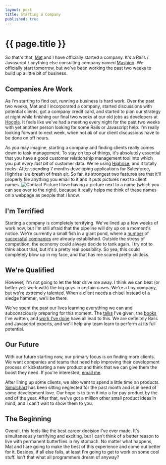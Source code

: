 ```yaml
---
layout: post
title: Starting a Company
published: true
---
```


# {{ page.title }}

So that's that, [Mat](http://matschaffer.com) and I have officially started a
company. It's a Rails / Javascript / anything else consulting company named
[Mashion](http://mashion.net). We officially start tomorrow, but we've been
working the past two weeks to build up a little bit of business.

## Companies Are Work

As I'm starting to find out, running a business is hard work. Over the past two
weeks, Mat and I incorporated a company, started discussions with potential
clients, got a company credit card, and started to plan our strategy at night
while finishing our final two weeks at our old jobs as developers at
[Hoopla](http://hoopla.net). It feels like we've had a meeting every night for
the past two weeks with yet another person looking for some Rails or Javascript
help. I'm really looking forward to next week, when not _all_ of our client
discussions have to be done on off hours.

As you may imagine, starting a company and finding clients really comes down to
task management. To stay on top of things, it's absolutely essential that you
have a good customer relationship management tool into which you put *every
last bit* of customer data. We're using [Highrise](http://highrisehq.com), and
it totally rocks. After spending 7 months developing applications for
Salesforce, Highrise is a breath of fresh air. So far, its strongest two
features are that it'll properly file anything you email to it and it puts
pictures next to client names. ![Contact
Picture](/images/2010-09-26-mashion/pictures-with-contacts.jpg) I love having a
picture next to a name (which you can see over to the right), because it really
helps me think of these names on a webpage as people that I know.

## I'm Terrified

Starting a company is completely terrifying. We've lined up a few weeks of work
now, but I'm still afraid that the pipeline will dry up on a moment's notice.
We're currently a small fish in a giant pond, where a
[number](http://pivotallabs.com/) of [successful](http://hashrocket.com)
[companies](thoughtbot.com) are already established. Outside the stress of
competition, the economy could always decide to tank again. I try not to think
about that, but it's a pretty real possibility. So yea, this could completely
blow up in my face, and that has me scared pretty shitless.

## We're Qualified

However, I'm not going to let the fear drive me away. I think we can beat (or
better yet: work with) the big guys in certain cases. We're a tiny company, but
we're extremely talented. When a client needs a chisel instead of a sledge
hammer, we'll be there.

We've spent the past our lives learning everything we can and subconsciously
preparing for this moment. The [talks](/talks) I've given, the [books](/books)
I've written, and [work I've done](/work) have all lead to this. We are
definitely Rails and Javascript experts, and we'll help any team learn to
perform at its full potential.

## Our Future

With our future starting now, our primary focus is on finding more clients.  We
want companies and teams that need help improving their development process or
kickstarting a new product and think that we can give them the boost they need.
If you're interested, [email me](mailto://trotter@mashion.net).

After lining up some clients, we also want to spend a little time on products.
[Simulchart](http://simulchart.com) has been sitting neglected for the past
month and is in need of some development love. Our hope is to turn it into a
for pay product by the end of the year. After that, we've got a million other
small product ideas in mind, and I can't wait to show them to you.

## The Beginning

Overall, this feels like the best career decision I've ever made. It's
simultaneously terrifying and exciting, but I can't think of a better reason to
live with permanent butterflies in my stomach. No matter what happens, Mat and
I are going to make the best of this experience and come out better for it.
Besides, if all else fails, at least I'm going to get to work on some cool
stuff. Isn't that what all programmers dream of anyway?
